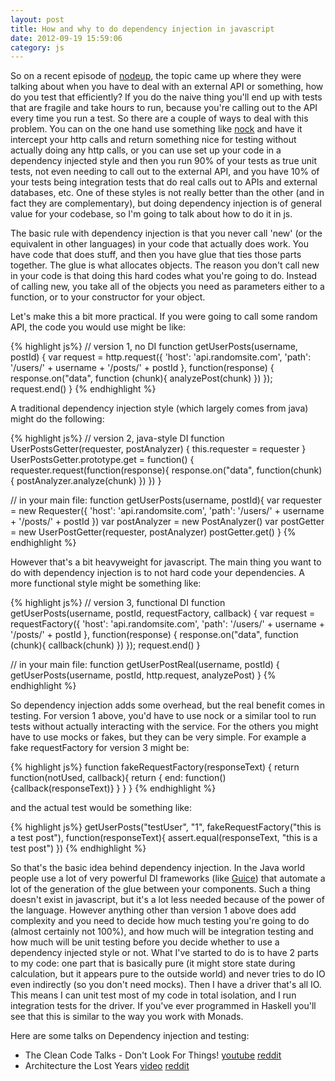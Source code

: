 ```yaml
---
layout: post
title: How and why to do dependency injection in javascript
date: 2012-09-19 15:59:06
category: js
---
```


So on a recent episode of [nodeup](http://nodeup.com/), the topic came up where
they were talking about when you have to deal with an external API or something,
how do you test that efficiently? If you do the naive thing you'll end up with
tests that are fragile and take hours to run, because you're  calling out to the
API every time you run a test. So there are a couple of ways to deal with this
problem. You can on the one hand use something like
[nock](https://github.com/flatiron/nock) and have it intercept your http calls
and return something nice for testing without actually doing any http calls, or
you can use set up your code in a dependency injected style and then you run 90%
of your tests as true unit tests, not even needing to call out to the external
API, and you have 10% of your tests being integration tests that do real calls
out to APIs and external databases, etc. One of these styles is not really
better than the other (and in fact they are complementary), but doing dependency
injection is of general value for your codebase, so I'm going to talk about how
to do it in js.

The basic rule with dependency injection is that you never call 'new' (or the
equivalent in other languages) in your code that actually does work. You have
code that does stuff, and then you have glue that ties those parts together.
The glue is what allocates objects. The reason you don't call new in your code
is that doing this hard codes what you're going to do. Instead of calling new,
you take all of the objects you need as parameters either to a function, or to
your constructor for your object.

Let's make this a bit more practical. If you were going to call some random
API, the code you would use might be like:

{% highlight js%}
// version 1, no DI
function getUserPosts(username, postId) {
	var request = http.request({
		'host': 'api.randomsite.com',
		'path': '/users/' + username + 
                '/posts/' + postId
	},
	function(response) {
		response.on("data", function (chunk){
			analyzePost(chunk)
		})
	});
	request.end()
}
{% endhighlight %}

A traditional dependency injection style (which largely comes from java) might do the following:

{% highlight js%}
// version 2, java-style DI
function UserPostsGetter(requester, postAnalyzer) {
	this.requester = requester
}
UserPostsGetter.prototype.get = function() {
	requester.request(function(response){
		response.on("data", function(chunk){
			postAnalyzer.analyze(chunk)
		})
	})
}

// in your main file:
function getUserPosts(username, postId){
	var requester = new Requester({
		'host': 'api.randomsite.com',
		'path': '/users/' + username + 
                '/posts/' + postId
	})
	var postAnalyzer = new PostAnalyzer()
	var postGetter = new UserPostGetter(requester, postAnalyzer)
	postGetter.get()
}
{% endhighlight %}

However that's a bit heavyweight for javascript. The main thing you want to do
with dependency injection is to not hard code your dependencies. A more
functional style might be something like:

{% highlight js%}
// version 3, functional DI
function getUserPosts(username, postId, requestFactory, callback) {
	var request = requestFactory({
		'host': 'api.randomsite.com',
		'path': '/users/' + username + 
                '/posts/' + postId
	},
	function(response) {
		response.on("data", function (chunk){
			callback(chunk)
		})
	});
	request.end()
}

// in your main file:
function getUserPostReal(username, postId) { 
	getUserPosts(username, 
                 postId, 
                 http.request, 
                 analyzePost)
}
{% endhighlight %}

So dependency injection adds some overhead, but the real benefit comes in
testing. For version 1 above, you'd have to use nock or a similar tool to run
tests without actually interacting with the service. For the others you might
have to use mocks or fakes, but they can be very simple. For example a fake
requestFactory for version 3 might be:

{% highlight js%}
function fakeRequestFactory(responseText) {
	return function(notUsed, callback){
		return {
			end: function() {callback(responseText)}
		}
	}
}
{% endhighlight %}

and the actual test would be something like:

{% highlight js%}
getUserPosts("testUser", 
             "1", 
             fakeRequestFactory("this is a test post"), 
             function(responseText){
                assert.equal(responseText, "this is a test post")
             })
{% endhighlight %}


So that's the basic idea behind dependency injection. In the Java world people
use a lot of very powerful DI frameworks (like
[Guice](http://code.google.com/p/google-guice/)) that automate a lot of the
generation of the glue between your components. Such a thing doesn't exist in
javascript, but it's a lot less needed because of the power of the language.
However anything other than version 1 above does add complexity and you need
to decide how much testing you're going to do (almost certainly not 100%), and
how much will be integration testing and how much will be unit testing before
you decide whether to use a dependency injected style or not. What I've
started to do is to have 2 parts to my code: one part that is basically pure
(it might store state during calculation, but it appears pure to the outside
world) and never tries to do IO even indirectly (so you don't need mocks).
Then I have a driver that's all IO. This means I can unit test most of my code
in total isolation, and I run integration tests for the driver. If you've ever
programmed in Haskell you'll see that this is similar to the way you work with
Monads.

Here are some talks on Dependency injection and testing:

* The Clean Code Talks - Don't Look For Things! [youtube](http://www.youtube.com/watch?feature=player_embedded&v=RlfLCWKxHJ0) [reddit](http://www.reddit.com/r/techlectures/comments/1064fp/the_clean_code_talks_dont_look_for_things_google/)
* Architecture the Lost Years [video](http://confreaks.com/videos/759-rubymidwest2011-keynote-architecture-the-lost-years) [reddit](http://www.reddit.com/r/techlectures/comments/pjq9i/architecture_the_lost_years_robert_martin_ruby/)